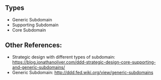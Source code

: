 
## Types
- Generic Subdomain
- Supporting Subdomain
- Core Subdomain


## Other References:
- Strategic design with different types of subdomain: https://blog.jonathanoliver.com/ddd-strategic-design-core-supporting-and-generic-subdomains/
- Generic Subdomain: http://ddd.fed.wiki.org/view/generic-subdomains